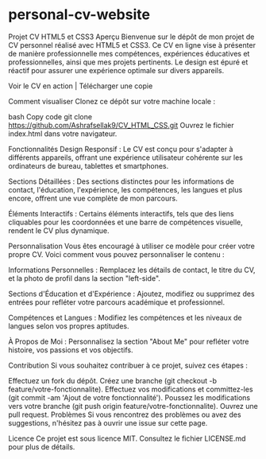 # personal-cv-website

Projet CV HTML5 et CSS3
Aperçu
Bienvenue sur le dépôt de mon projet de CV personnel réalisé avec HTML5 et CSS3. Ce CV en ligne vise à présenter de manière professionnelle mes compétences, expériences éducatives et professionnelles, ainsi que mes projets pertinents. Le design est épuré et réactif pour assurer une expérience optimale sur divers appareils.

Voir le CV en action | Télécharger une copie


Comment visualiser
Clonez ce dépôt sur votre machine locale :

bash
Copy code
git clone https://github.com/Ashrafsellak9/CV_HTML_CSS.git
Ouvrez le fichier index.html dans votre navigateur.

Fonctionnalités
Design Responsif : Le CV est conçu pour s'adapter à différents appareils, offrant une expérience utilisateur cohérente sur les ordinateurs de bureau, tablettes et smartphones.

Sections Détaillées : Des sections distinctes pour les informations de contact, l'éducation, l'expérience, les compétences, les langues et plus encore, offrent une vue complète de mon parcours.

Éléments Interactifs : Certains éléments interactifs, tels que des liens cliquables pour les coordonnées et une barre de compétences visuelle, rendent le CV plus dynamique.

Personnalisation
Vous êtes encouragé à utiliser ce modèle pour créer votre propre CV. Voici comment vous pouvez personnaliser le contenu :

Informations Personnelles : Remplacez les détails de contact, le titre du CV, et la photo de profil dans la section "left-side".

Sections d'Éducation et d'Expérience : Ajoutez, modifiez ou supprimez des entrées pour refléter votre parcours académique et professionnel.

Compétences et Langues : Modifiez les compétences et les niveaux de langues selon vos propres aptitudes.

À Propos de Moi : Personnalisez la section "About Me" pour refléter votre histoire, vos passions et vos objectifs.

Contribution
Si vous souhaitez contribuer à ce projet, suivez ces étapes :

Effectuez un fork du dépôt.
Créez une branche (git checkout -b feature/votre-fonctionnalite).
Effectuez vos modifications et committez-les (git commit -am 'Ajout de votre fonctionnalité').
Poussez les modifications vers votre branche (git push origin feature/votre-fonctionnalite).
Ouvrez une pull request.
Problèmes
Si vous rencontrez des problèmes ou avez des suggestions, n'hésitez pas à ouvrir une issue sur cette page.

Licence
Ce projet est sous licence MIT. Consultez le fichier LICENSE.md pour plus de détails.

